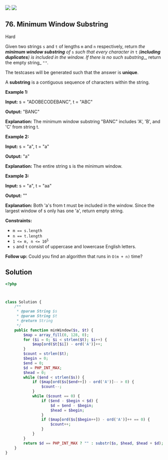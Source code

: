 [![](https://img.shields.io/github/stars/LeetCode-in-Ruby/LeetCode-in-Ruby?label=Stars&style=flat-square)](https://github.com/LeetCode-in-Ruby/LeetCode-in-Ruby)
[![](https://img.shields.io/github/forks/LeetCode-in-Ruby/LeetCode-in-Ruby?label=Fork%20me%20on%20GitHub%20&style=flat-square)](https://github.com/LeetCode-in-Ruby/LeetCode-in-Ruby/fork)

## 76\. Minimum Window Substring

Hard

Given two strings `s` and `t` of lengths `m` and `n` respectively, return _the **minimum window substring** of_ `s` _such that every character in_ `t` _(**including duplicates**) is included in the window. If there is no such substring__, return the empty string_ `""`_._

The testcases will be generated such that the answer is **unique**.

A **substring** is a contiguous sequence of characters within the string.

**Example 1:**

**Input:** s = "ADOBECODEBANC", t = "ABC"

**Output:** "BANC"

**Explanation:** The minimum window substring "BANC" includes 'A', 'B', and 'C' from string t. 

**Example 2:**

**Input:** s = "a", t = "a"

**Output:** "a"

**Explanation:** The entire string s is the minimum window. 

**Example 3:**

**Input:** s = "a", t = "aa"

**Output:** ""

**Explanation:** Both 'a's from t must be included in the window. Since the largest window of s only has one 'a', return empty string. 

**Constraints:**

*   `m == s.length`
*   `n == t.length`
*   <code>1 <= m, n <= 10<sup>5</sup></code>
*   `s` and `t` consist of uppercase and lowercase English letters.

**Follow up:** Could you find an algorithm that runs in `O(m + n)` time?

## Solution

```php
<?php



class Solution {
    /**
     * @param String $s
     * @param String $t
     * @return String
     */
    public function minWindow($s, $t) {
        $map = array_fill(0, 128, 0);
        for ($i = 0; $i < strlen($t); $i++) {
            $map[ord($t[$i]) - ord('A')]++;
        }
        $count = strlen($t);
        $begin = 0;
        $end = 0;
        $d = PHP_INT_MAX;
        $head = 0;
        while ($end < strlen($s)) {
            if ($map[ord($s[$end++]) - ord('A')]-- > 0) {
                $count--;
            }
            while ($count == 0) {
                if ($end - $begin < $d) {
                    $d = $end - $begin;
                    $head = $begin;
                }
                if ($map[ord($s[$begin++]) - ord('A')]++ == 0) {
                    $count++;
                }
            }
        }
        return $d == PHP_INT_MAX ? "" : substr($s, $head, $head + $d);
    }
}
```